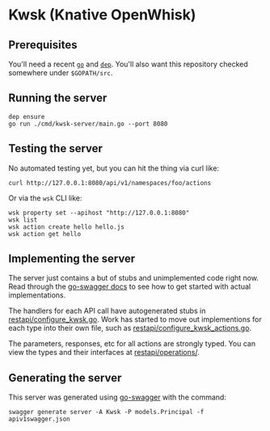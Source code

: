 # Kwsk (Knative OpenWhisk)

## Prerequisites

You'll need a recent [`go`](https://golang.org/doc/install) and
[`dep`](https://github.com/golang/dep). You'll also want this repository
checked somewhere under `$GOPATH/src`.

## Running the server

    dep ensure
    go run ./cmd/kwsk-server/main.go --port 8080

## Testing the server

No automated testing yet, but you can hit the thing via curl like:

    curl http://127.0.0.1:8080/api/v1/namespaces/foo/actions

Or via the `wsk` CLI like:

    wsk property set --apihost "http://127.0.0.1:8080"
    wsk list
    wsk action create hello hello.js
    wsk action get hello

## Implementing the server

The server just contains a but of stubs and unimplemented code right
now. Read through the [go-swagger docs](https://goswagger.io/generate/server.html)
to see how to get started with actual implementations.

The handlers for each API call have autogenerated stubs in
[restapi/configure_kwsk.go](restapi/configure_kwsk.go). Work has
started to move out implementions for each type into their own file,
such as
[restapi/configure_kwsk_actions.go](restapi/configure_kwsk_actions.go).

The parameters, responses, etc for all actions are strongly typed. You
can view the types and their interfaces at
[restapi/operations/](restapi/operations/).

## Generating the server

This server was generated using [go-swagger](https://goswagger.io/)
with the command:

    swagger generate server -A Kwsk -P models.Principal -f apiv1swagger.json
